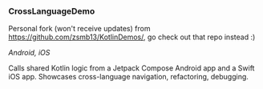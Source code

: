 ### CrossLanguageDemo

Personal fork (won't receive updates) from https://github.com/zsmb13/KotlinDemos/, go check out that repo instead :)

*Android, iOS*

Calls shared Kotlin logic from a Jetpack Compose Android app and a Swift iOS app. Showcases cross-language navigation, refactoring, debugging.
